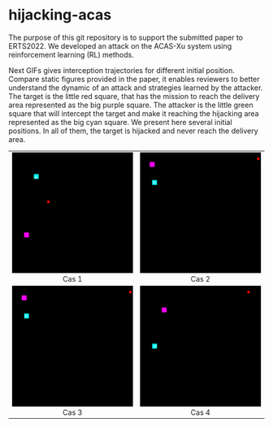 # hijacking-acas

The purpose of this git repository is to support the submitted paper to  ERTS2022. We developed an attack on the ACAS-Xu system using reinforcement learning (RL) methods.

Next GIFs gives interception trajectories for different initial position. Compare static figures provided in the paper, it enables reviewers to better understand the dynamic of an attack and strategies learned by the attacker.
The target is the little red square, that has the mission to reach the delivery area represented as the big purple square. The attacker is the little green square that will intercept the target and make it reaching the hijacking area represented as the big cyan square.
We present here several initial positions. In all of them, the target is hijacked and never reach the delivery area.


|  |  |
|:-:|:-:|
| ![Case1](EXPERIMENTS/Article-004.gif)  Cas 1| ![Case2](EXPERIMENTS/Article-006.gif) Cas 2|
| ![Case3](EXPERIMENTS/Article-010.gif)  Cas 3| ![Case4](EXPERIMENTS/Article-013.gif) Cas 4|
